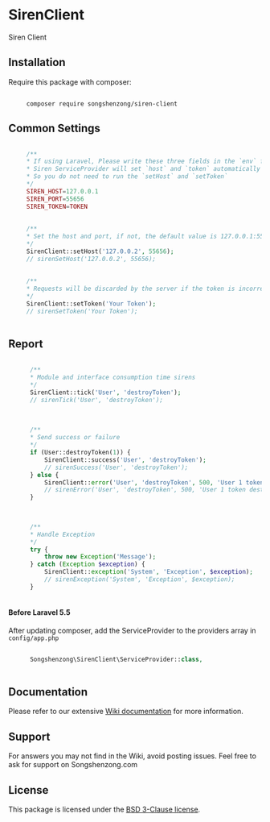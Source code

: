 # SirenClient

Siren Client

## Installation

Require this package with composer:

```shell

     composer require songshenzong/siren-client
```



## Common Settings
```php

     /**
     * If using Laravel, Please write these three fields in the `env` file
     * Siren ServiceProvider will set `host` and `token` automatically
     * So you do not need to run the `setHost` and `setToken`
     */
     SIREN_HOST=127.0.0.1
     SIREN_PORT=55656
     SIREN_TOKEN=TOKEN
 
  
     /**
     * Set the host and port, if not, the default value is 127.0.0.1:55656
     */
     SirenClient::setHost('127.0.0.2', 55656);
     // sirenSetHost('127.0.0.2', 55656);
 
  
     /**
     * Requests will be discarded by the server if the token is incorrect
     */
     SirenClient::setToken('Your Token');
     // sirenSetToken('Your Token');
    
```

## Report
```php
                       
      /**
      * Module and interface consumption time sirens
      */
      SirenClient::tick('User', 'destroyToken');
      // sirenTick('User', 'destroyToken');
 
  
   
      /**
      * Send success or failure
      */
      if (User::destroyToken(1)) {
          SirenClient::success('User', 'destroyToken');
          // sirenSuccess('User', 'destroyToken');
      } else {
          SirenClient::error('User', 'destroyToken', 500, 'User 1 token destroy failed');
          // sirenError('User', 'destroyToken', 500, 'User 1 token destroy failed');
      }

 
  
      /**
      * Handle Exception
      */
      try {
          throw new Exception('Message');
      } catch (Exception $exception) {
          SirenClient::exception('System', 'Exception', $exception);
          // sirenException('System', 'Exception', $exception);
      }
         
```



####  Before Laravel 5.5
After updating composer, add the ServiceProvider to the providers array in `config/app.php`

```php

      Songshenzong\SirenClient\ServiceProvider::class,
      
```


## Documentation

Please refer to our extensive [Wiki documentation](https://github.com/songshenzong/siren-client/wiki) for more information.


## Support

For answers you may not find in the Wiki, avoid posting issues. Feel free to ask for support on Songshenzong.com


## License

This package is licensed under the [BSD 3-Clause license](http://opensource.org/licenses/BSD-3-Clause).
